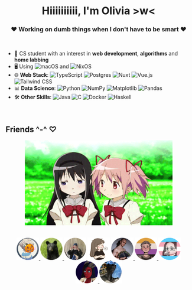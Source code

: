 <div align="center">

# Hiiiiiiiiii, I'm **Olivia** >w<
### ❤ Working on dumb things when I don't have to be smart ❤
</div>

<br>

- 👋 CS student with an interest in **web development**, **algorithms** and **home labbing**
- 🖥️ Using ![macOS](https://img.shields.io/badge/macOS-000000?logo=apple&logoColor=F0F0F0) and ![NixOS](https://img.shields.io/badge/NixOS-5277C3?logo=nixos&logoColor=fff)
- 🌐 **Web Stack**: ![TypeScript](https://img.shields.io/badge/TypeScript-3178C6?logo=typescript&logoColor=fff) ![Postgres](https://img.shields.io/badge/Postgres-%23316192.svg?logo=postgresql&logoColor=white) ![Nuxt](https://img.shields.io/badge/Nuxt-002E3B?logo=nuxt&logoColor=#00DC82) ![Vue.js](https://img.shields.io/badge/Vue.js-4FC08D?logo=vuedotjs&logoColor=fff) ![Tailwind CSS](https://img.shields.io/badge/Tailwind%20CSS-%2338B2AC.svg?logo=tailwind-css&logoColor=white)
- 📊 **Data Science**: ![Python](https://img.shields.io/badge/Python-3776AB?logo=python&logoColor=fff) ![NumPy](https://img.shields.io/badge/NumPy-4DABCF?logo=numpy&logoColor=fff) ![Matplotlib](https://custom-icon-badges.demolab.com/badge/Matplotlib-71D291?logo=matplotlib&logoColor=fff) ![Pandas](https://img.shields.io/badge/Pandas-150458?logo=pandas&logoColor=fff)
- 🛠️ **Other Skills**: ![Java](https://img.shields.io/badge/Java-%23ED8B00.svg?logo=openjdk&logoColor=white) ![C](https://img.shields.io/badge/C-00599C?logo=c&logoColor=white) ![Docker](https://img.shields.io/badge/Docker-2496ED?logo=docker&logoColor=fff) ![Haskell](https://img.shields.io/badge/Haskell-5e5086?logo=haskell&logoColor=white)

 <!-- Badges from https://github.com/inttter/md-badges -->

<br>

## Friends ^-^ ♡
<div align="center">
  <img src="resources/gif4.gif" width="400">

  <br>
  <br>

  <a href="https://x.com/Cutieanimator"><img src="resources/sarah.png" width="60">
  <a href="https://github.com/Marcus543211"><img src="resources/marcus.png" width="60">
  <a href="https://github.com/snadster"><img src="resources/snaddy.png" width="60">
  <a href="https://github.com/sofielofberg"><img src="resources/sofie.png" width="60">
  <a href="https://github.com/DrFisk0"><img src="resources/jonas.png" width="60">
  <a href="https://bsky.app/profile/gerewodezyakyry.bsky.social"><img src="resources/ray.png" width="60">
  <a href="https://www.jolenecoda.com/"><img src="resources/jolene.png" width="60">
  <a href="https://www.youtube.com/@LadyVelvetASMR"><img src="resources/ladyvelvet.png" width="60">
  <a href="https://store.steampowered.com/app/1262350/SIGNALIS/"><img src="resources/lilith.png" width="60">
</div>
